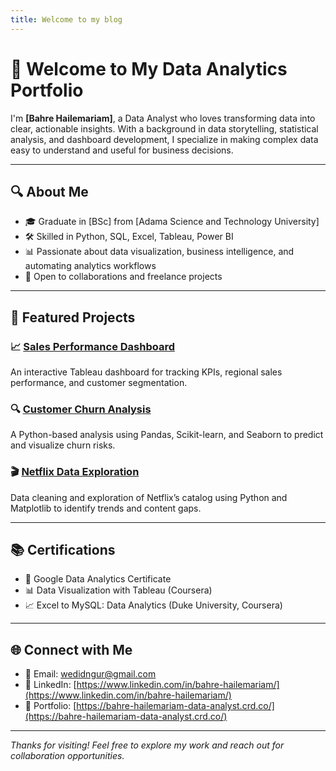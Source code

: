 ```yaml
---
title: Welcome to my blog
---
```


# 👋 Welcome to My Data Analytics Portfolio

I'm **[Bahre Hailemariam]**, a Data Analyst who loves transforming data into clear, actionable insights. With a background in data storytelling, statistical analysis, and dashboard development, I specialize in making complex data easy to understand and useful for business decisions.

---

## 🔍 About Me

- 🎓 Graduate in [BSc] from [Adama Science and Technology University]
- 🛠️ Skilled in Python, SQL, Excel, Tableau, Power BI
- 📊 Passionate about data visualization, business intelligence, and automating analytics workflows
- 🤝 Open to collaborations and freelance projects

---

## 💼 Featured Projects

### 📈 [Sales Performance Dashboard](https://github.com/yourusername/sales-dashboard)
An interactive Tableau dashboard for tracking KPIs, regional sales performance, and customer segmentation.

### 🔍 [Customer Churn Analysis](https://github.com/yourusername/customer-churn)
A Python-based analysis using Pandas, Scikit-learn, and Seaborn to predict and visualize churn risks.

### 🎬 [Netflix Data Exploration](https://github.com/yourusername/netflix-analysis)
Data cleaning and exploration of Netflix’s catalog using Python and Matplotlib to identify trends and content gaps.

---

## 📚 Certifications

- 🏅 Google Data Analytics Certificate
- 📊 Data Visualization with Tableau (Coursera)
- 📈 Excel to MySQL: Data Analytics (Duke University, Coursera)

---

## 🌐 Connect with Me

- 📧 Email: [wedidngur@gmail.com](mailto:wedidngur@gmail.com])
- 💼 LinkedIn: [https://www.linkedin.com/in/bahre-hailemariam/](https://www.linkedin.com/in/bahre-hailemariam/)
- 📁 Portfolio: [https://bahre-hailemariam-data-analyst.crd.co/](https://bahre-hailemariam-data-analyst.crd.co/)

---

_Thanks for visiting! Feel free to explore my work and reach out for collaboration opportunities._
